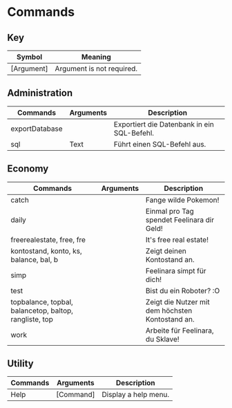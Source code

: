 # Commands

## Key 
| Symbol      | Meaning                        |
| ----------- | ------------------------------ |
| [Argument]  | Argument is not required.      |

## Administration
| Commands       | Arguments | Description                                 |
| -------------- | --------- | ------------------------------------------- |
| exportDatabase |           | Exportiert die Datenbank in ein SQL-Befehl. |
| sql            | Text      | Führt einen SQL-Befehl aus.                 |

## Economy
| Commands                                               | Arguments | Description                                      |
| ------------------------------------------------------ | --------- | ------------------------------------------------ |
| catch                                                  |           | Fange wilde Pokemon!                             |
| daily                                                  |           | Einmal pro Tag spendet Feelinara dir Geld!       |
| freerealestate, free, fre                              |           | It's free real estate!                           |
| kontostand, konto, ks, balance, bal, b                 |           | Zeigt deinen Kontostand an.                      |
| simp                                                   |           | Feelinara simpt für dich!                        |
| test                                                   |           | Bist du ein Roboter? :O                          |
| topbalance, topbal, balancetop, baltop, rangliste, top |           | Zeigt die Nutzer mit dem höchsten Kontostand an. |
| work                                                   |           | Arbeite für Feelinara, du Sklave!                |

## Utility
| Commands | Arguments | Description          |
| -------- | --------- | -------------------- |
| Help     | [Command] | Display a help menu. |

